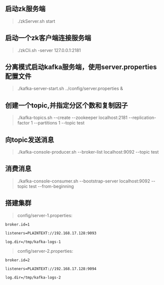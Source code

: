 ## 启动zk服务端
> ./zkServer.sh start  
## 启动一个zk客户端连接服务端
> ./zkCli.sh -server 127.0.0.1:2181  

## 分离模式启动kafka服务端，使用server.properties配置文件
> ./kafka-server-start.sh ../config/server.properties & 

## 创建一个topic,并指定分区个数和复制因子
> ./kafka-topics.sh --create --zookeeper localhost:2181 --replication-factor 1 --partitions 1 --topic test

## 向topic发送消息
> ./kafka-console-producer.sh --broker-list localhost:9092 --topic test

## 消费消息
> ./kafka-console-consumer.sh --bootstrap-server localhost:9092 --topic test --from-beginning

## 搭建集群
> config/server-1.properties:

    broker.id=1
    
    listeners=PLAINTEXT://192.168.17.128:9093
    
    log.dir=/tmp/kafka-logs-1
 
 
> config/server-2.properties:

    broker.id=2
    
    listeners=PLAINTEXT://192.168.17.128:9094
    
    log.dir=/tmp/kafka-logs-2

